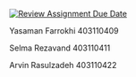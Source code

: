 [![Review Assignment Due Date](https://classroom.github.com/assets/deadline-readme-button-22041afd0340ce965d47ae6ef1cefeee28c7c493a6346c4f15d667ab976d596c.svg)](https://classroom.github.com/a/iDQJgb-p)

Yasaman Farrokhi 403110409

Selma Rezavand 403110411

Arvin Rasulzadeh 403110422
